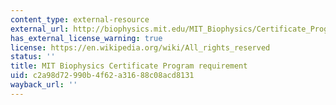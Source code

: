 ```yaml
---
content_type: external-resource
external_url: http://biophysics.mit.edu/MIT_Biophysics/Certificate_Program.html
has_external_license_warning: true
license: https://en.wikipedia.org/wiki/All_rights_reserved
status: ''
title: MIT Biophysics Certificate Program requirement
uid: c2a98d72-990b-4f62-a316-88c08acd8131
wayback_url: ''
---
```

